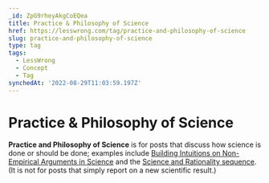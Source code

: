 ```yaml
---
_id: ZpG9rheyAkgCoEQea
title: Practice & Philosophy of Science
href: https://lesswrong.com/tag/practice-and-philosophy-of-science
slug: practice-and-philosophy-of-science
type: tag
tags:
  - LessWrong
  - Concept
  - Tag
synchedAt: '2022-08-29T11:03:59.197Z'
---
```

# Practice & Philosophy of Science

**Practice and Philosophy of Science** is for posts that discuss how science is done or should be done; examples include [Building Intuitions on Non-Empirical Arguments in Science](https://www.lesswrong.com/posts/tSemJckYr29Gnxod2/building-intuitions-on-non-empirical-arguments-in-science) and the [Science and Rationality sequence](https://www.lesswrong.com/s/fxynfGCSHpY4FmBZy). (It is not for posts that simply report on a new scientific result.)